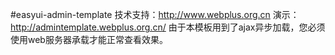 #easyui-admin-template
技术支持：http://www.webplus.org.cn
演示：http://admintemplate.webplus.org.cn/
由于本模板用到了ajax异步加载，您必须使用web服务器承载才能正常查看效果。